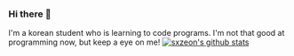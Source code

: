 ### Hi there 👋
I'm a korean student who is learning to code programs.
I'm not that good at programming now, but keep a eye on me!
[![sxzeon's github stats](https://github-readme-stats.vercel.app/api?username=sxzeon)](https://github.com/sxzeon/github-readme-stats)
